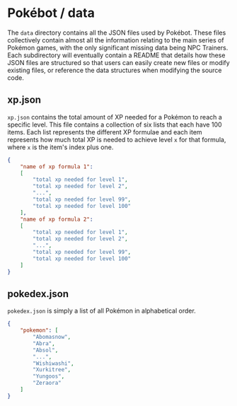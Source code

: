 # Pokébot / data

The `data` directory contains all the JSON files used by Pokébot. These files collectively contain almost all the information relating to the main series of Pokémon games, with the only significant missing data being NPC Trainers. Each subdirectory will eventually contain a README that details how these JSON files are structured so that users can easily create new files or modify existing files, or reference the data structures when modifying the source code.

## xp.json

`xp.json` contains the total amount of XP needed for a Pokémon to reach a specific level. This file contains a collection of six lists that each have 100 items. Each list represents the different XP formulae and each item represents how much total XP is needed to achieve level `x` for that formula, where `x` is the item's index plus one.

```json
{
    "name of xp formula 1":
    [
        "total xp needed for level 1",
        "total xp needed for level 2",
        "...",
        "total xp needed for level 99",
        "total xp needed for level 100"
    ],
    "name of xp formula 2":
    [
        "total xp needed for level 1",
        "total xp needed for level 2",
        "...",
        "total xp needed for level 99",
        "total xp needed for level 100"
    ]
}
```

## pokedex.json

`pokedex.json` is simply a list of all Pokémon in alphabetical order.

```json
{
    "pokemon": [
        "Abomasnow",
        "Abra",
        "Absol",
        "...",
        "Wishiwashi",
        "Xurkitree",
        "Yungoos",
        "Zeraora"
    ]
}
```